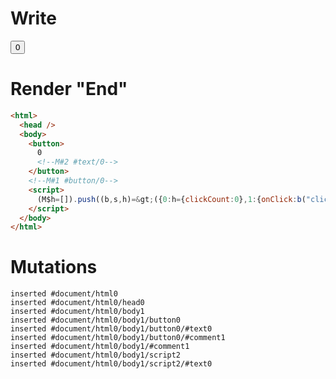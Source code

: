 # Write
  <body><button>0<!M#2 #text/0></button><!M#1 #button/0></body><script>(M$h=[]).push((b,s,h)=>({0:h={clickCount:0},1:{onClick:b("clickHandler",h)},2:{_:h}}),[2,"subscribe_clickCount$renderBody",1,"FancyButton$onclick_resume",])</script>


# Render "End"
```html
<html>
  <head />
  <body>
    <button>
      0
      <!--M#2 #text/0-->
    </button>
    <!--M#1 #button/0-->
    <script>
      (M$h=[]).push((b,s,h)=&gt;({0:h={clickCount:0},1:{onClick:b("clickHandler",h)},2:{_:h}}),[2,"subscribe_clickCount$renderBody",1,"FancyButton$onclick_resume",])
    </script>
  </body>
</html>
```

# Mutations
```
inserted #document/html0
inserted #document/html0/head0
inserted #document/html0/body1
inserted #document/html0/body1/button0
inserted #document/html0/body1/button0/#text0
inserted #document/html0/body1/button0/#comment1
inserted #document/html0/body1/#comment1
inserted #document/html0/body1/script2
inserted #document/html0/body1/script2/#text0
```